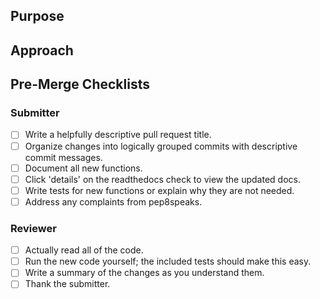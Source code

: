 <!--Thank you for opening a pull request!

We appreciate that you care about this project enough to fix it, and we welcome contributions. We will make every effort to review your pull request in a timely manner. Please help us by following the instructions below.
-->

## Purpose
<!--Describe the problem or feature.

Only address one feature per pull request. If the scope of a single pull request is small (less than 400 lines of code), reviewers can understand it more quickly.

Link to any existing Issues. Use the `Closes` keyword if this Pull closes any Issues.
-->

## Approach
<!--Describe how your changes address the problem.

Provide a brief summary of your algorithm(s) here.
-->

## Pre-Merge Checklists

### Submitter
- [ ] Write a helpfully descriptive pull request title.
- [ ] Organize changes into logically grouped commits with descriptive commit messages.
- [ ] Document all new functions.
- [ ] Click 'details' on the readthedocs check to view the updated docs.
- [ ] Write tests for new functions or explain why they are not needed.
- [ ] Address any complaints from pep8speaks.

### Reviewer
- [ ] Actually read all of the code.
- [ ] Run the new code yourself; the included tests should make this easy.
- [ ] Write a summary of the changes as you understand them.
- [ ] Thank the submitter.
